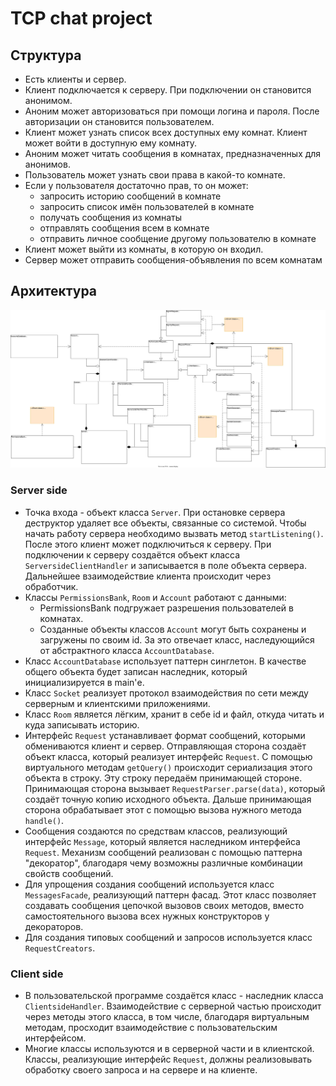 # TCP chat project

## Структура

- Есть клиенты и сервер. 
- Клиент подключается к серверу. При подключении он становится анонимом.
- Аноним может авторизоваться при помощи логина и пароля. После авторизации он становится пользователем.
- Клиент может узнать список всех доступных ему комнат. Клиент может войти в доступную ему комнату.
- Аноним может читать сообщения в комнатах, предназначенных для анонимов.
- Пользователь может узнать свои права в какой-то комнате.
- Если у пользователя достаточно прав, то он может:
    * запросить историю сообщений в комнате
    * запросить список имён пользователей в комнате
    * получать сообщения из комнаты
    * отправлять сообщения всем в комнате
    * отправить личное сообщение другому пользователю в комнате
- Клиент может выйти из комнаты, в которую он входил.
- Сервер может отправить сообщения-объявления по всем комнатам

## Архитектура

![Class Diagram did not loaded :(](ClassDiagram.svg "Class Diagram")

### Server side

* Точка входа - объект класса `Server`. При остановке сервера деструктор удаляет все объекты, связанные со системой. Чтобы начать работу сервера необходимо вызвать метод `startListening()`. После этого клиент может подключиться к серверу. При подключении к серверу создаётся объект класса `ServersideClientHandler` и записывается в поле объекта сервера. Дальнейшее взаимодействие клиента происходит через обработчик. 
* Классы `PermissionsBank`, `Room` и `Account` работают с данными:
    * PermissionsBank подгружает разрешения пользователей в комнатах.
    * Созданные объекты классов `Account` могут быть сохранены и загружены по своим id. За это отвечает класс, наследующийся от абстрактного класса `AccountDatabase`. 
* Класс `AccountDatabase` использует паттерн синглетон. В качестве общего объекта будет записан наследник, который инициализируется в main'е.
* Класс `Socket` реализует протокол взаимодействия по сети между серверным и клиентскими приложениями.
* Класс `Room` является лёгким, хранит в себе id и файл, откуда читать и куда записывать историю.
* Интерфейс `Request` устанавливает формат сообщений, которыми обмениваются клиент и сервер. Отправляющая сторона создаёт объект класса, который реализует интерфейс `Request`. С помощью виртуального методам `getQuery()` происходит сериализация этого объекта в строку. Эту строку передаём принимающей стороне. Принимающая сторона вызывает `RequestParser.parse(data)`, который создаёт точную копию исходного объекта. Дальше принимающая сторона обрабатывает этот с помощью вызова нужного метода `handle()`.
* Сообщения создаются по средствам классов, реализующий интерфейс `Message`, который является наследником интерфейса `Request`. Механизм сообщений реализован с помощью паттерна "декоратор", благодаря чему возможны различные комбинации свойств сообщений. 
* Для упрощения создания сообщений используется класс `MessagesFacade`, реализующий паттерн фасад. Этот класс позволяет создавать сообщения цепочкой вызовов своих методов, вместо самостоятельного вызова всех нужных конструкторов у декораторов.
* Для создания типовых сообщений и запросов используется класс `RequestCreators`.

### Client side

* В пользовательской программе создаётся класс - наследник класса `ClientsideHandler`. Взаимодействие с серверной частью происходит через методы этого класса, в том числе, благодаря виртуальным методам, просходит взаимодействие с пользовательским интерфейсом.
* Многие классы используются и в серверной части и в клиентской. Классы, реализующие интерфейс `Request`, должны реализовывать обработку своего запроса и на сервере и на клиенте.
